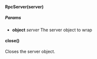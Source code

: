 

<!-- Start lib/rpc-server.js -->

#### RpcServer(server)

##### Params 

* **object** *server* The server object to wrap

#### close()

Closes the server object.

<!-- End lib/rpc-server.js -->

